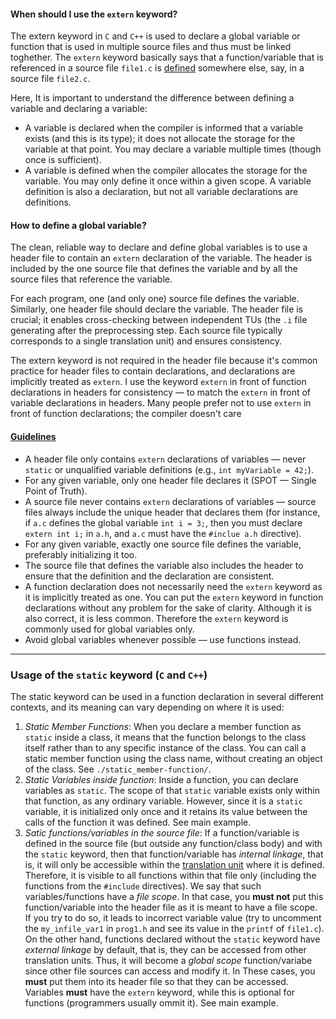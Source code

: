 #### When should I use the `extern` keyword?

The extern keyword in `C` and `C++` is used to declare a global variable or function that is used in multiple source files and thus must be linked toghether. The `extern` keyword basically says that a function/variable that is referenced in a source file `file1.c` is [defined][1] somewhere else, say, in a source file `file2.c`.

Here, It is important to understand the difference between defining a variable and declaring a variable:

- A variable is declared when the compiler is informed that a variable exists (and this is its type); it does not allocate the storage for the variable at that point. You may declare a variable multiple times (though once is sufficient).
- A variable is defined when the compiler allocates the storage for the variable. You may only define it once within a given scope. A variable definition is also a declaration, but not all variable declarations are definitions.

#### How to define a global variable?

The clean, reliable way to declare and define global variables is to use a header file to contain an `extern` declaration of the variable. The header is included by the one source file that defines the variable and by all the source files that reference the variable.

For each program, one (and only one) source file defines the variable. Similarly, one header file should declare the variable. The header file is crucial; it enables cross-checking between independent TUs (the `.i` file generating after the preprocessing step. Each source file typically corresponds to a single translation unit) and ensures consistency.

The extern keyword is not required in the header file because it's common practice for header files to contain declarations, and declarations are implicitly treated as `extern`. I use the keyword `extern` in front of function declarations in headers for consistency — to match the `extern` in front of variable declarations in headers. Many people prefer not to use `extern` in front of function declarations; the compiler doesn't care


#### [Guidelines][2]

- A header file only contains `extern` declarations of variables — never `static` or unqualified variable definitions (e.g., `int myVariable = 42;`).
- For any given variable, only one header file declares it (SPOT — Single Point of Truth).
- A source file never contains `extern` declarations of variables — source files always include the unique header that declares them (for instance, if `a.c` defines the global variable `int i = 3;`, then you must declare `extern int i;` in `a.h`, and `a.c` must have the `#inclue a.h` directive).
- For any given variable, exactly one source file defines the variable, preferably initializing it too.
- The source file that defines the variable also includes the header to ensure that the definition and the declaration are consistent.
- A function declaration does not necessarily need the `extern` keyword as it is implicitly treated as one. You can put the `extern` keyword in function declarations without any problem for the sake of clarity. Although it is also correct, it is less common. Therefore the `extern` keyword is commonly used for global variables only.
- Avoid global variables whenever possible — use functions instead.

---

### **Usage of the `static` keyword (`C` and `C++`)**

The static keyword can be used in a function declaration in several different contexts, and its meaning can vary depending on where it is used:
1. *Static Member Functions*: When you declare a member function as `static` inside a class, it means that the function belongs to the class itself rather than to any specific instance of the class. You can call a static member function using the class name, without creating an object of the class. See `./static_member-function/`.
1. *Static Variables inside function*: Inside a function, you can declare variables as `static`. The scope of that `static` variable exists only within that function, as any ordinary variable. However, since it is a `static` variable, it is initialized only once and it retains its value between the calls of the function it was defined. See main example.
1. *Satic functions/variables in the source file*: If a function/variable is defined in the source file (but outside any function/class body) and with the `static` keyword, then that function/variable has *internal linkage*, that is, it will only be accessible within the [translation unit][5] where it is defined. Therefore, it is visible to all functions within that file only (including the functions from the `#include` directives). We say that such variables/functions have a *file scope*. In that case, you **must not** put this function/variable into the header file as it is meant to have a file scope. If you try to do so, it leads to incorrect variable value (try to uncomment the `my_infile_var1` in `prog1.h` and see its value in the `printf` of `file1.c`). On the other hand, functions declared without the `static` keyword have *external linkage* by default, that is, they can be accessed from other translation units. Thus, it will become a *global scope* function/variabe since other file sources can access and modify it. In These cases, you **must** put them into its header file so that they can be accessed. Variables **must** have the `extern` keyword, while this is optional for functions (programmers usually ommit it). See main example.

[1]: https://stackoverflow.com/questions/1410563/what-is-the-difference-between-a-definition-and-a-declaration/1411005#1411005
[2]: https://stackoverflow.com/questions/1433204/how-do-i-use-extern-to-share-variables-between-source-files/1433387#1433387
[5]: https://github.com/tapyu/c-and-cpp-lessons/tree/1-build-process#preprocessing
